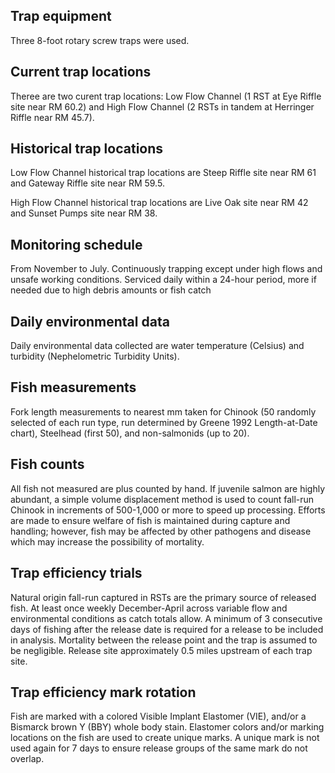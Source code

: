 ## Trap equipment

Three 8-foot rotary screw traps were used.

## Current trap locations

Theree are two curent trap locations: Low Flow Channel (1 RST at Eye Riffle site near RM 60.2) and High Flow Channel (2 RSTs in tandem at Herringer Riffle near RM 45.7).

## Historical trap locations

Low Flow Channel historical trap locations are Steep Riffle site near RM 61 and Gateway Riffle site near RM 59.5.

High Flow Channel historical trap locations are Live Oak site near RM 42 and Sunset Pumps site near RM 38.

## Monitoring schedule

From November to July. Continuously trapping except under high flows and unsafe working conditions. Serviced daily within a 24-hour period, more if needed due to high debris amounts or fish catch

## Daily environmental data

Daily environmental data collected are water temperature (Celsius) and turbidity (Nephelometric Turbidity Units). 

## Fish measurements

Fork length measurements to nearest mm taken for Chinook (50 randomly selected of each run type, run determined by Greene 1992 Length-at-Date chart), Steelhead (first 50), and non-salmonids (up to 20).

## Fish counts

All fish not measured are plus counted by hand. If juvenile salmon are highly abundant, a simple volume displacement method is used to count fall-run Chinook in increments of 500-1,000 or more to speed up processing. Efforts are made to ensure welfare of fish is maintained during capture and handling; however, fish may be affected by other pathogens and disease which may increase the possibility of mortality.

## Trap efficiency trials

Natural origin fall-run captured in RSTs are the primary source of released fish. At least once weekly December-April across variable flow and environmental conditions as catch totals allow. A minimum of 3 consecutive days of fishing after the release date is required for a release to be included in analysis. Mortality between the release point and the trap is assumed to be negligible. Release site approximately 0.5 miles upstream of each trap site.

## Trap efficiency mark rotation

Fish are marked with a colored Visible Implant Elastomer (VIE), and/or a Bismarck brown Y (BBY) whole body stain. Elastomer colors and/or marking locations on the fish are used to create unique marks. A unique mark is not used again for 7 days to ensure release groups of the same mark do not overlap.
